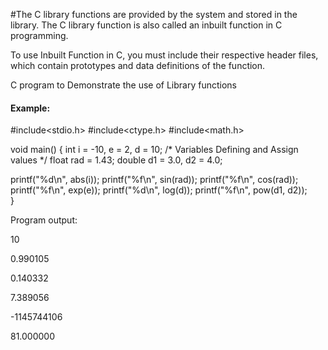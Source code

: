 #The C library functions are provided by the system and stored in the library. The C library function is also called an inbuilt function in C programming.

To use Inbuilt Function in C, you must include their respective header files, which contain prototypes and data definitions of the function.


C program to Demonstrate the use of Library functions

#### Example:

#include<stdio.h>
#include<ctype.h>
#include<math.h>

void main()
{
  int i = -10, e = 2, d = 10; /* Variables Defining and Assign values */  float rad = 1.43;
  double d1 = 3.0, d2 = 4.0;

  printf("%d\n", abs(i));
  printf("%f\n", sin(rad));
  printf("%f\n", cos(rad));
  printf("%f\n", exp(e));
  printf("%d\n", log(d));
  printf("%f\n", pow(d1, d2));    
}


Program output:

10

0.990105

0.140332

7.389056

-1145744106

81.000000

